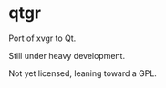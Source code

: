 qtgr
====

Port of xvgr to Qt.

Still under heavy development.

Not yet licensed, leaning toward a GPL.
